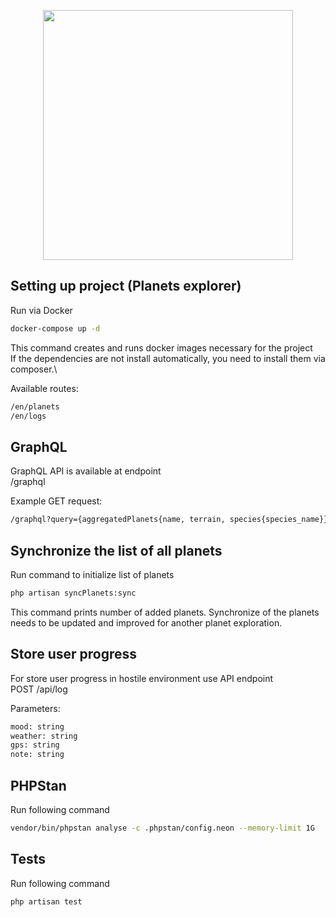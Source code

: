 <p align="center"><a href="https://meetbrackets.com" target="_blank"><img src="https://meetbrackets.com/images/logo.svg" width="400"></a></p>


## Setting up project (Planets explorer)

Run via Docker
```bash
docker-compose up -d
```
This command creates and runs docker images necessary for the project\
If the dependencies are not install automatically, you need to install them via composer.\\

Available routes:

```bash
/en/planets
/en/logs
```

## GraphQL

GraphQL API is available at endpoint\
/graphql

Example GET request:

```bash
/graphql?query={aggregatedPlanets{name, terrain, species{species_name}}}
```

## Synchronize the list of all planets

Run command to initialize list of planets

```bash
php artisan syncPlanets:sync
```

This command prints number of added planets. 
Synchronize of the planets needs to be updated and improved for another planet exploration.

## Store user progress

For store user progress in hostile environment use API endpoint\
POST /api/log

Parameters:
```bash
mood: string
weather: string
gps: string
note: string
```

## PHPStan

Run following command

```bash
vendor/bin/phpstan analyse -c .phpstan/config.neon --memory-limit 1G
```

## Tests

Run following command

```bash
php artisan test
```
